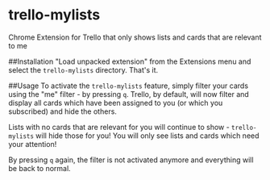 # trello-mylists
Chrome Extension for Trello that only shows lists and cards that are relevant to me

##Installation
"Load unpacked extension" from the Extensions menu and select the `trello-mylists` directory. That's it.

##Usage
To activate the `trello-mylists` feature, simply filter your cards using the "me" filter - by pressing `q`. 
Trello, by default, will now filter and display all cards which have been assigned to you (or which you subscribed)
and hide the others. 

Lists with no cards that are relevant for you will continue to show - `trello-mylists` will hide those for you!
You will only see lists and cards which need your attention!

By pressing `q` again, the filter is not activated anymore and everything will be back to normal.
